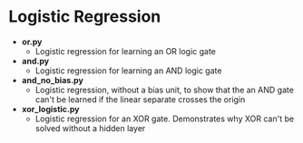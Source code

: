 # Logistic Regression

* **or.py**
  * Logistic regression for learning an OR logic gate
* **and.py**
  * Logistic regression for learning an AND logic gate
* **and_no_bias.py**
  * Logistic regression, without a bias unit, to show that the an AND gate can't be learned if the linear separate crosses the origin
* **xor_logistic.py**
  * Logistic regression for an XOR gate. Demonstrates why XOR can't be solved without a hidden layer
